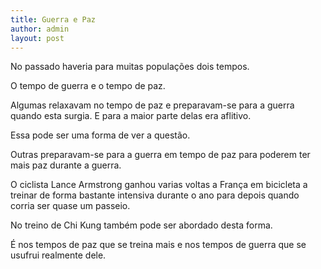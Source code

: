 ```yaml
---
title: Guerra e Paz
author: admin
layout: post
---
```

No passado haveria para muitas populações dois tempos.

O tempo de guerra e o tempo de paz.

Algumas relaxavam no tempo de paz e preparavam-se para a guerra quando esta surgia. E para a maior parte delas era aflitivo.

Essa pode ser uma forma de ver a questão.

Outras preparavam-se para a guerra em tempo de paz para poderem ter mais paz durante a guerra.

O ciclista Lance Armstrong ganhou varias voltas a França em bicicleta a treinar de forma bastante intensiva durante o ano para depois quando corria ser quase um passeio.

No treino de Chi Kung também pode ser abordado desta forma.

É nos tempos de paz que se treina mais e nos tempos de guerra que se usufrui realmente dele.
